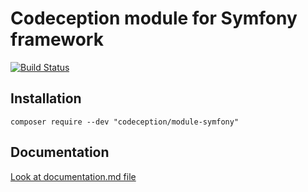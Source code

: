 # Codeception module for Symfony framework

[![Build Status](https://travis-ci.org/Codeception/module-symfony.svg?branch=master)](https://travis-ci.org/Codeception/module-symfony)

## Installation

```
composer require --dev "codeception/module-symfony"
```

## Documentation

<a href="documentation.md">Look at documentation.md file</a>
